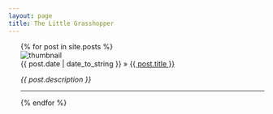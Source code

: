 ```yaml
---
layout: page
title: The Little Grasshopper
---
```

<ul class="posts" style="list-style-type:none">
  {% for post in site.posts %}
  <li>
    <span>
      <div>
        <img src="{{ BASE_PATH }}/assets/thumbnails/{{ post.thumbnail }}" alt="thumbnail"/>
      </div>
      <span>
        {{ post.date | date_to_string }}
      </span>
      &raquo;
      <a href="{{ BASE_PATH }}{{ post.url }}">
        {{ post.title }}
      </a>
      <p>
        <i>{{ post.description }}</i>
      </p>
    </span>
    <hr/>
  </li>
  {% endfor %}
</ul>
